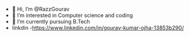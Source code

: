 - 👋 Hi, I’m @RazzGourav
- 👀 I’m interested in Computer science and coding
- 🌱 I’m currently pursuing B.Tech
-  linkdin -https://www.linkedin.com/in/gourav-kumar-ojha-13853b290/







